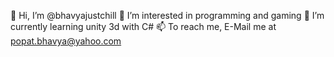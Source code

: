 👋 Hi, I’m @bhavyajustchill
👀 I’m interested in programming and gaming
🌱 I’m currently learning unity 3d with C#
📫 To reach me, E-Mail me at popat.bhavya@yahoo.com
